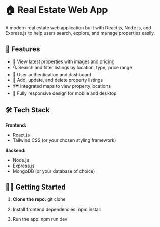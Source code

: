 # 🏠 Real Estate Web App

A modern real estate web application built with React.js, Node.js, and Express.js to help users search, explore, and manage properties easily.

## 🚀 Features

- 🏡 View latest properties with images and pricing
- 🔍 Search and filter listings by location, type, price range
- 👤 User authentication and dashboard
- 📝 Add, update, and delete property listings
- 🗺️ Integrated maps to view property locations
- 📱 Fully responsive design for mobile and desktop

## 🛠️ Tech Stack

**Frontend:**
- React.js
- Tailwind CSS (or your chosen styling framework)

**Backend:**
- Node.js
- Express.js
- MongoDB (or your database of choice)


## 🧑‍💻 Getting Started

1. **Clone the repo:**
   git clone 

2. Install frontend dependencies:
   npm install

3. Run the app:
   npm run dev


